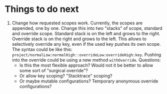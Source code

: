 # Things to do next
1. Change how requested scopes work. Currently, the scopes are appended, one by one.
Change this into two "stacks" of scope, standard and override scope. Standard stack is on the left and grows to the right.
Override stack is on the right and grows to the left. This allows to selectively override any key, even if the used key
pushes its own scope. The syntax could be like this: `project/normalLow:normalHigh::overrideLow:overrideHigh:key`.
Pushing into the override could be using a new method `withOverride`. Questions:
	- Is this the most flexible approach? Would not it be better to allow some sort of "surgical override"?
	- Or allow key scoping? "Stacktrace" scoping?
	- Or maybe mutable configurations? Temporary anonymous override configurations?